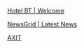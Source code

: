 [Hotel BT | Welcome](https://yurakhovavko.github.io/hotel_website/)<br>

[NewsGrid | Latest News](https://yurakhovavko.github.io/newsgrid/)<br>

[AXIT](https://yurakhovavko.github.io/AXIT/)
